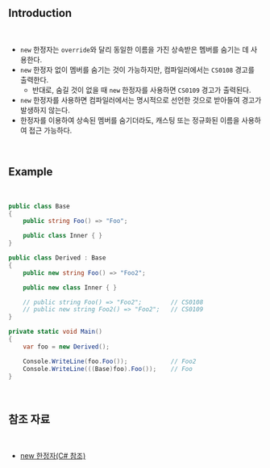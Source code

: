 ## Introduction

<br>

- `new` 한정자는 `override`와 달리 동일한 이름을 가진 상속받은 멤버를 숨기는 데 사용한다.
- `new` 한정자 없이 멤버를 숨기는 것이 가능하지만, 컴파일러에서는 `CS0108` 경고를 출력한다.
    - 반대로, 숨길 것이 없을 때 `new` 한정자를 사용하면 `CS0109` 경고가 출력된다.
- `new` 한정자를 사용하면 컴파일러에서는 명시적으로 선언한 것으로 받아들여 경고가 발생하지 않는다.
- 한정자를 이용하여 상속된 멤버를 숨기더라도, 캐스팅 또는 정규화된 이름을 사용하여 접근 가능하다.

<br>

## Example

<br>

```cs
public class Base
{
    public string Foo() => "Foo";

    public class Inner { }
}

public class Derived : Base
{
    public new string Foo() => "Foo2";

    public new class Inner { }

    // public string Foo() => "Foo2";        // CS0108
    // public new string Foo2() => "Foo2";   // CS0109
}

private static void Main()
{
    var foo = new Derived();

    Console.WriteLine(foo.Foo());            // Foo2
    Console.WriteLine(((Base)foo).Foo());    // Foo
}
```

<br>

## 참조 자료

<br>

- [new 한정자(C# 참조)](https://learn.microsoft.com/ko-kr/dotnet/csharp/language-reference/keywords/new-modifier)